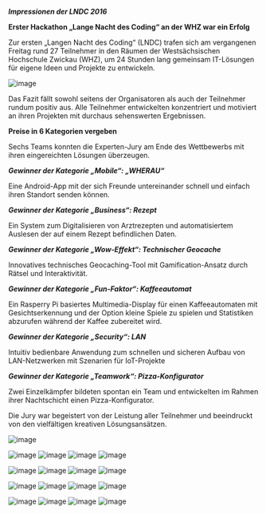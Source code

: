 **_Impressionen der LNDC 2016_**

**Erster Hackathon „Lange Nacht des Coding“ an der WHZ war ein Erfolg**

Zur ersten „Langen Nacht des Coding“ (LNDC) trafen sich am vergangenen Freitag rund 27 Teilnehmer in den Räumen der Westsächsischen Hochschule Zwickau (WHZ), um 24 Stunden lang gemeinsam IT-Lösungen für eigene Ideen und Projekte zu entwickeln.

![image](https://github.com/Clumsy110/Clumsy110/assets/141040450/5da27630-7f37-4ec9-b2f5-4d1911d3e29a)


Das Fazit fällt sowohl seitens der Organisatoren als auch der Teilnehmer rundum positiv aus. 
Alle Teilnehmer entwickelten konzentriert und motiviert an ihren Projekten mit durchaus sehenswerten Ergebnissen.

**Preise in 6 Kategorien vergeben**

Sechs Teams konnten die Experten-Jury am Ende des Wettbewerbs mit ihren eingereichten Lösungen überzeugen.

**_Gewinner der Kategorie „Mobile“: „WHERAU“_**

Eine Android-App mit der sich Freunde untereinander schnell und einfach ihren Standort senden können.

**_Gewinner der Kategorie „Business“: Rezept_**

Ein System zum Digitalisieren von Arztrezepten und automatisiertem Auslesen der auf einem Rezept befindlichen Daten.

**_Gewinner der Kategorie „Wow-Effekt“: Technischer Geocache_**

Innovatives technisches Geocaching-Tool mit Gamification-Ansatz durch Rätsel und Interaktivität.

**_Gewinner der Kategorie „Fun-Faktor“: Kaffeeautomat_**

Ein Rasperry Pi basiertes Multimedia-Display für einen Kaffeeautomaten mit Gesichtserkennung und der Option kleine Spiele zu spielen und Statistiken abzurufen während der Kaffee zubereitet wird.

**_Gewinner der Kategorie „Security“: LAN_**

Intuitiv bedienbare Anwendung zum schnellen und sicheren Aufbau von LAN-Netzwerken mit Szenarien für IoT-Projekte

**_Gewinner der Kategorie „Teamwork“: Pizza-Konfigurator_**

Zwei Einzelkämpfer bildeten spontan ein Team und entwickelten im Rahmen ihrer Nachtschicht einen Pizza-Konfigurator.



Die Jury war begeistert von der Leistung aller Teilnehmer und beeindruckt von den vielfältigen kreativen Lösungsansätzen.

![image](https://github.com/Clumsy110/Clumsy110/assets/141040450/4c539d32-21b3-42b9-8107-6d7ad4ab08a2)


![image](https://github.com/Clumsy110/Clumsy110/assets/141040450/a5c3f2dc-12de-4e5c-bcde-c93dcfe1c188) ![image](https://github.com/Clumsy110/Clumsy110/assets/141040450/c56a4a14-1245-45ad-8af7-f37a871fa666) ![image](https://github.com/Clumsy110/Clumsy110/assets/141040450/a04fb37a-9639-4ace-bc73-5ef88cb59ee2) ![image](https://github.com/Clumsy110/Clumsy110/assets/141040450/5f7aa42d-4631-4549-b0fd-9f0a00737cc1)

![image](https://github.com/Clumsy110/Clumsy110/assets/141040450/fafdb543-0c1b-41b2-8300-fb5e93414cba) ![image](https://github.com/Clumsy110/Clumsy110/assets/141040450/f4dfce51-6348-4e9e-8392-1de1d66d78a0) ![image](https://github.com/Clumsy110/Clumsy110/assets/141040450/511b2ee6-8d51-4c51-93fa-fae5ac4b1c97) ![image](https://github.com/Clumsy110/Clumsy110/assets/141040450/800e3904-6184-408e-b3ba-93f004fd7cf0)

![image](https://github.com/Clumsy110/Clumsy110/assets/141040450/24a722d1-9b50-41d4-9e00-77159b5e3532) ![image](https://github.com/Clumsy110/Clumsy110/assets/141040450/0330df3d-2bc0-4cbe-b44b-b230e36bdb2c) ![image](https://github.com/Clumsy110/Clumsy110/assets/141040450/9029043c-825b-4375-a251-c60e0066e1d2) ![image](https://github.com/Clumsy110/Clumsy110/assets/141040450/92f26f17-3767-4a08-8be3-0f1884a4796d)

![image](https://github.com/Clumsy110/Clumsy110/assets/141040450/83a1bfe1-63f3-4d36-adef-420afe08025f) ![image](https://github.com/Clumsy110/Clumsy110/assets/141040450/a61029eb-1f54-4d17-ac5d-b96c28b79e15) ![image](https://github.com/Clumsy110/Clumsy110/assets/141040450/93dc4155-7bed-480d-b5d4-b71e55b4f52b) ![image](https://github.com/Clumsy110/Clumsy110/assets/141040450/adaddc4b-13d9-415f-b921-079fd97e8452)







 

 
 





